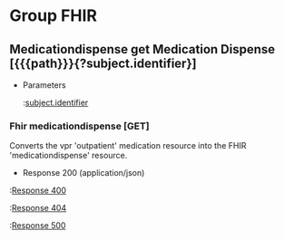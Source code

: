 # Group FHIR

## Medicationdispense get Medication Dispense [{{{path}}}{?subject.identifier}]

+ Parameters

    :[subject.identifier]({{{common}}}/parameters/subject.identifier.md)


### Fhir medicationdispense [GET]

Converts the vpr 'outpatient' medication resource into the FHIR 'medicationdispense' resource.

+ Response 200 (application/json)

:[Response 400]({{{common}}}/responses/400.md)

:[Response 404]({{{common}}}/responses/404.md)

:[Response 500]({{{common}}}/responses/500.md)

